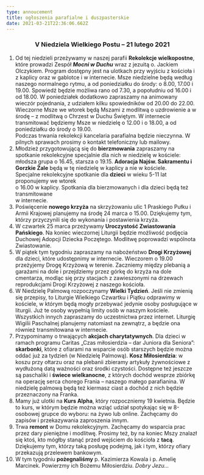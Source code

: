 ```yaml
---
type: annoucement
title: ogłoszenia parafialne i duszpasterskie
date: 2021-03-21T22:36:06.662Z
---
```

<!--StartFragment-->

<h3 style="text-align:center;">V Niedziela Wielkiego Postu – 21 lutego 2021</h3>

1. Od tej niedzieli przeżywamy w naszej parafii **Rekolekcje wielkopostne**, które prowadzi Zespół ***Mocni w Duchu*** wraz z jezuitą o. Jackiem Olczykiem. Program dostępny jest na ulotkach przy wyjściu z kościoła i z kaplicy oraz w gablotce i w internecie. Msze niedzielne będą według naszego normalnego rytmu, a od poniedziałku do środy: o 8.00, 17.00 i 19.00. Spowiedź będzie możliwa rano od 7.30, a popołudniu od 16.00 i od 18.00. W poniedziałek dodatkowo zapraszamy na animowany wieczór pojednania, z udziałem kilku spowiedników od 20.00 do 22.00. Wieczorne Msze we wtorek będą Mszami z modlitwą o uzdrowienie a w środę – z modlitwą o Chrzest w Duchu Świętym. W internecie transmitować będziemy Msze w niedzielę o 12.00 i o 18.00, a od poniedziałku do środy o 19.00.\
   Podczas trwania rekolekcji kancelaria parafialna będzie nieczynna. W pilnych sprawach prosimy o kontakt telefoniczny lub mailowy.
2. Młodzież przygotowującą się do **bierzmowania** zapraszamy na spotkanie rekolekcyjne specjalnie dla nich w niedzielę w kościele: młodsza grupa o 16.45, starsza o 19.15. **Adoracja Najśw. Sakramentu i Gorzkie Żale** będą w tę niedzielę w kaplicy a nie w kościele.\
   Specjalne rekolekcyjne spotkanie dla **dzieci** w wieku 5-11 lat proponujemy we wtorek\
   o 16.00 w kaplicy. Spotkania dla bierzmowanych i dla dzieci będą też transmitowane\
   w internecie.
3. Poświęcenie **nowego krzyża** na skrzyżowaniu ulic 1 Praskiego Pułku i Armii Krajowej planujemy na środę 24 marca o 15.00. Dziękujemy tym, którzy przyczynili się do wykonania i postawienia krzyża.
4. W czwartek 25 marca przeżywamy **Uroczystość Zwiastowania Pańskiego**. Na koniec wieczornej Liturgii będzie możliwość podjęcia Duchowej Adopcji Dziecka Poczętego. Modlitwę poprowadzi wspólnota Zwiastowanie.
5. W piątek tym tygodniu zapraszamy na nabożeństwo **Drogi Krzyżowej** dla dzieci, które udostępnimy w internecie. Wieczorem o 19.00 przeżyjemy Drogę Krzyżową w terenie. Zaczniemy między plebanią a garażami na dole i przejdziemy przez górkę do krzyża na dole cmentarza, modląc się przy stacjach z zawieszonymi na drzewach reprodukcjami Drogi Krzyżowej z naszego kościoła.
6. W Niedzielę Palmową rozpoczynamy **Wielki Tydzień**. Jeśli nie zmienią się przepisy, to Liturgie Wielkiego Czwartku i Piątku odprawimy w kościele, w którym będą mogły przebywać jedynie osoby posługujące w liturgii. Już te osoby wypełnią limity osób w naszym kościele. Wszystkich innych zapraszamy do uczestnictwa przez internet. Liturgię Wigilii Paschalnej planujemy natomiast na zewnątrz, a będzie ona również transmitowana w internecie.
7. Przypominamy o trwających **akcjach charytatywnych**. Dla dzieci w ramach programu Caritas „Czas miłosierdzia – dar Juniora dla Seniora”: **skarbonki**, które z ofiarami na wsparcie osób starszych będzie można oddać już za tydzień (w Niedzielę Palmową). **Kosz Miłosierdzia**: w koszu przy ołtarzu oraz na plebanii zbieramy artykuły żywnościowe z wydłużoną datą ważności oraz środki czystości. Dostępne też jeszcze są paschaliki i **świece wielkanocne**, z których dochód wesprze zbiórkę na operację serca chorego Frania – naszego małego parafianina. W niedzielę palmową będą też kiermasz ciast a dochód z nich będzie przeznaczony na Franka.
8. Mamy już ulotki na **Kurs Alpha**, który rozpoczniemy 19 kwietnia. Będzie to kurs, w którym będzie można wziąć udział spotykając się w 8-osobowej grupce do wyboru: na żywo lub online. Zachęcamy do zapisów i przekazywania zaproszenia innym.
9. Trwa **remont** w Domu rekolekcyjnym. Zachęcamy do wsparcia prac przez dary pieniężne i modlitwę. Prosimy też, by na koniec Mszy znalazł się ktoś, kto mógłby stanąć przed wejściem do kościoła z **tacą**. Dziękujemy tym, którzy taką posługę podejmą, jak i tym, którzy ofiary przekazują przelewem bankowym.
10. W tym tygodniu **pożegnaliśmy** p. Kazimierza Kowala i p. Amelię Marcinek. Powierzmy ich Bożemu Miłosierdziu. *Dobry Jezu…*

<!--EndFragment-->